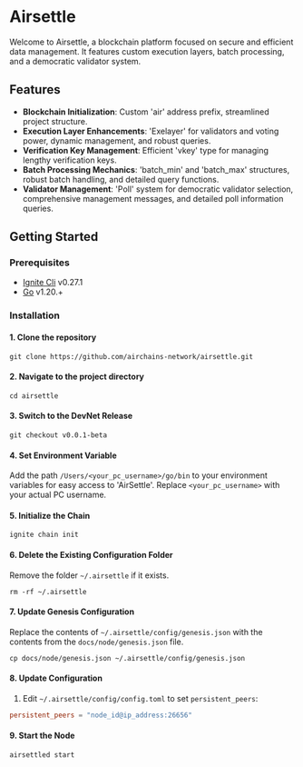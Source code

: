 # Airsettle

Welcome to Airsettle, a blockchain platform focused on secure and efficient data management. It features custom execution layers, batch processing, and a democratic validator system.

## Features

- **Blockchain Initialization**: Custom 'air' address prefix, streamlined project structure.
- **Execution Layer Enhancements**: 'Exelayer' for validators and voting power, dynamic management, and robust queries.
- **Verification Key Management**: Efficient 'vkey' type for managing lengthy verification keys.
- **Batch Processing Mechanics**: 'batch_min' and 'batch_max' structures, robust batch handling, and detailed query functions.
- **Validator Management**: 'Poll' system for democratic validator selection, comprehensive management messages, and detailed poll information queries.

## Getting Started

### Prerequisites

- [Ignite Cli](https://github.com/ignite/cli/releases/tag/v0.27.1) v0.27.1
- [Go](https://golang.org/doc/install) v1.20.+

### Installation

#### 1. Clone the repository

    git clone https://github.com/airchains-network/airsettle.git

#### 2. Navigate to the project directory

    cd airsettle

#### 3. Switch to the DevNet Release

    git checkout v0.0.1-beta

#### 4. Set Environment Variable

Add the path `/Users/<your_pc_username>/go/bin` to your environment variables for easy access to 'AirSettle'. Replace `<your_pc_username>` with your actual PC username.

#### 5. Initialize the Chain

    ignite chain init

#### 6. Delete the Existing Configuration Folder

Remove the folder `~/.airsettle` if it exists.

    rm -rf ~/.airsettle

#### 7. Update Genesis Configuration

Replace the contents of `~/.airsettle/config/genesis.json` with the contents from the `docs/node/genesis.json` file.

    cp docs/node/genesis.json ~/.airsettle/config/genesis.json

#### 8. Update Configuration

1. Edit `~/.airsettle/config/config.toml` to set `persistent_peers`:

```toml
persistent_peers = "node_id@ip_address:26656"
```

#### 9. Start the Node

    airsettled start
